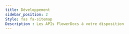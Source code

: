 ```yaml
---
title: Développement
sidebar_position: 2
Style: fas fa-sitemap
Description : Les APIs FlowerDocs à votre disposition
---
```


